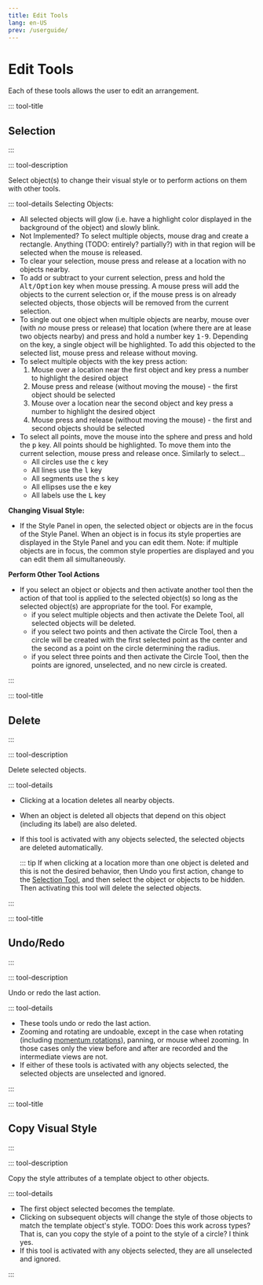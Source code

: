```yaml
---
title: Edit Tools
lang: en-US
prev: /userguide/
---
```


# Edit Tools

Each of these tools allows the user to edit an arrangement.

::: tool-title

## Selection

:::

::: tool-description

Select object(s) to change their visual style or to perform actions on them with other tools.

::: tool-details Selecting Objects:

- All selected objects will glow (i.e. have a highlight color displayed in the background of the object) and slowly blink.
- Not Implemented? To select multiple objects, mouse drag and create a rectangle. Anything (TODO: entirely? partially?) with in that region will be selected when the mouse is released.
- To clear your selection, mouse press and release at a location with no objects nearby.
- To add or subtract to your current selection, press and hold the <kbd>Alt/Option</kbd> key when mouse pressing. A mouse press will add the objects to the current selection or, if the mouse press is on already selected objects, those objects will be removed from the current selection.
- To single out one object when multiple objects are nearby, mouse over (with _no_ mouse press or release) that location (where there are at lease two objects nearby) and press and hold a number key <kbd>1-9</kbd>. Depending on the key, a single object will be highlighted. To add this objected to the selected list, mouse press and release without moving.
- To select multiple objects with the key press action:
  1. Mouse over a location near the first object and key press a number to highlight the desired object
  2. Mouse press and release (without moving the mouse) - the first object should be selected
  3. Mouse over a location near the second object and key press a number to highlight the desired object
  4. Mouse press and release (without moving the mouse) - the first and second objects should be selected
- To select all points, move the mouse into the sphere and press and hold the <kbd>p</kbd> key. All points should be highlighted. To move them into the current selection, mouse press and release once. Similarly to select...
  - All circles use the <kbd>c</kbd> key
  - All lines use the <kbd>l</kbd> key
  - All segments use the <kbd>s</kbd> key
  - All ellipses use the <kbd>e</kbd> key
  - All labels use the <kbd>L</kbd> key

**Changing Visual Style:**

- If the Style Panel in open, the selected object or objects are in the focus of the Style Panel. When an object is in focus its style properties are displayed in the Style Panel and you can edit them. Note: if multiple objects are in focus, the common style properties are displayed and you can edit them all simultaneously.

**Perform Other Tool Actions**

- If you select an object or objects and then activate another tool then the action of that tool is applied to the selected object(s) so long as the selected object(s) are appropriate for the tool. For example,
  - if you select multiple objects and then activate the Delete Tool, all selected objects will be deleted.
  - if you select two points and then activate the Circle Tool, then a circle will be created with the first selected point as the center and the second as a point on the circle determining the radius.
  - if you select three points and then activate the Circle Tool, then the points are ignored, unselected, and no new circle is created.

:::

::: tool-title

## Delete

:::

::: tool-description

Delete selected objects.

::: tool-details

- Clicking at a location deletes all nearby objects.
- When an object is deleted all objects that depend on this object (including its label) are also deleted.
- If this tool is activated with any objects selected, the selected objects are deleted automatically.

  ::: tip
  If when clicking at a location more than one object is deleted and this is not the desired behavior, then Undo you first action, change to the [Selection Tool](edit.html#selection), and then select the object or objects to be hidden. Then activating this tool will delete the selected objects.

:::

::: tool-title

## Undo/Redo

:::

::: tool-description

Undo or redo the last action.

::: tool-details

- These tools undo or redo the last action.
- Zooming and rotating are undoable, except in the case when rotating (including [momentum rotations](/userguide/titlebar.html#global-settings)), panning, or mouse wheel zooming. In those cases only the view before and after are recorded and the intermediate views are not.
- If either of these tools is activated with any objects selected, the selected objects are unselected and ignored.

:::

::: tool-title

## Copy Visual Style

:::

::: tool-description

Copy the style attributes of a template object to other objects.

::: tool-details

- The first object selected becomes the template.
- Clicking on subsequent objects will change the style
  of those objects to match the template object's style. TODO: Does this work across types? That is, can you copy the style of a point to the style of a circle? I think yes.
- If this tool is activated with any objects selected, they are all unselected and ignored.

:::
